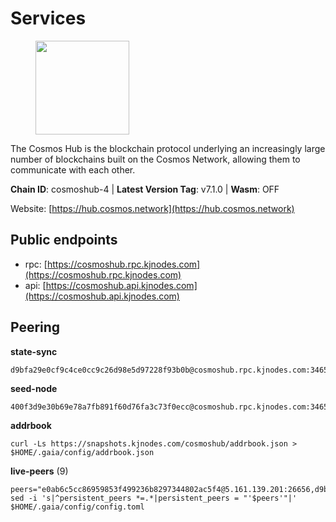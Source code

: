 # Services

<figure><img src="https://raw.githubusercontent.com/kj89/testnet_manuals/main/pingpub/logos/cosmoshub.png" width="150" alt=""><figcaption></figcaption></figure>

The Cosmos Hub is the blockchain protocol underlying an  increasingly large number of blockchains built on the  Cosmos Network, allowing them to communicate with each other.

**Chain ID**: cosmoshub-4 | **Latest Version Tag**: v7.1.0 | **Wasm**: OFF

Website: [https://hub.cosmos.network](https://hub.cosmos.network)


## Public endpoints

* rpc: [https://cosmoshub.rpc.kjnodes.com](https://cosmoshub.rpc.kjnodes.com)
* api: [https://cosmoshub.api.kjnodes.com](https://cosmoshub.api.kjnodes.com)

## Peering

**state-sync**

```
d9bfa29e0cf9c4ce0cc9c26d98e5d97228f93b0b@cosmoshub.rpc.kjnodes.com:34656
```

**seed-node**

```
400f3d9e30b69e78a7fb891f60d76fa3c73f0ecc@cosmoshub.rpc.kjnodes.com:34659
```

**addrbook**
```
curl -Ls https://snapshots.kjnodes.com/cosmoshub/addrbook.json > $HOME/.gaia/config/addrbook.json
```

**live-peers** (9)
```
peers="e0ab6c5cc86959853f499236b8297344802ac5f4@5.161.139.201:26656,d9bfa29e0cf9c4ce0cc9c26d98e5d97228f93b0b@65.109.88.38:34656,fd4d63438f9e69da0220c7d97bc4cead5e12fcdd@195.201.63.87:26666,8dc4fd0007c74bdf4b7ee1e5a3ab68161cc8f845@142.132.208.213:26656,222385f3ce7f55f9c01c23f2ee340ed9548b18fa@35.222.169.98:26656,89c643c1f8bee0eaa680a304eb067905df986643@95.217.122.233:26656,eeb3b41fe019e4f75314c130aa83e2e0e8dcbd31@150.136.124.196:26656,52a6b8f416ba3ed2aafa72e35df28ee4c3ee547b@5.9.108.156:36656,edb0f4a27416d0488fbd0177c0961bfa66ef560a@52.76.56.139:26656"
sed -i 's|^persistent_peers *=.*|persistent_peers = "'$peers'"|' $HOME/.gaia/config/config.toml
```
